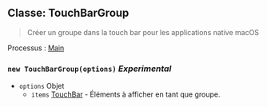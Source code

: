 ## Classe: TouchBarGroup

> Créer un groupe dans la touch bar pour les applications native macOS

Processus : [Main](../tutorial/application-architecture.md#main-and-renderer-processes)

### `new TouchBarGroup(options)` *Experimental*

* `options` Objet 
  * `items` [TouchBar](touch-bar.md) - Éléments à afficher en tant que groupe.